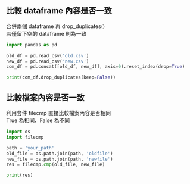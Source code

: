 ## 比較 dataframe 內容是否一致  
合併兩個 dataframe 再 drop_duplicates()  
若僅留下空的 dataframe 則為一致

```python
import pandas as pd

old_df = pd.read_csv('old.csv')
new_df = pd.read_csv('new.csv')
com_df = pd.concat([old_df, new_df], axis=0).reset_index(drop=True)

print(com_df.drop_duplicates(keep=False))
```

## 比較檔案內容是否一致
利用套件 filecmp 直接比較檔案內容是否相同  
True 為相同、False 為不同  

```python
import os
import filecmp

path = 'your_path'
old_file = os.path.join(path, 'oldfile')
new_file = os.path.join(path, 'newfile')
res = filecmp.cmp(old_file, new_file)

print(res)
```
